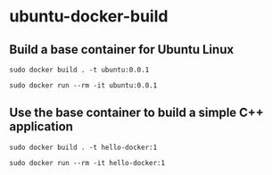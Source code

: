 # ubuntu-docker-build

## Build a base container for Ubuntu Linux

`sudo docker build . -t ubuntu:0.0.1`

`sudo docker run --rm -it ubuntu:0.0.1`

## Use the base container to build a simple C++ application

`sudo docker build . -t hello-docker:1`

`sudo docker run --rm -it hello-docker:1`